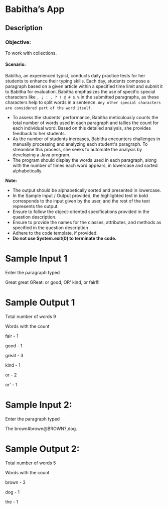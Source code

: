 # Babitha’s App
## Description

### Objective:

To work with collections.

#### Scenario: 

Babitha, an experienced typist, conducts daily practice tests for her students to enhance their typing skills. Each day, students compose a paragraph based on a given article within a specified time limit and submit it to Babitha for evaluation. Babitha emphasizes the use of specific special characters like `, ; : . ? ! @ # $ %` in the submitted paragraphs, as these characters help to split words in a sentence. `Any other special characters are considered part of the word itself`.

- To assess the students' performance, Babitha meticulously counts the total number of words used in each paragraph and tallies the count for each individual word. Based on this detailed analysis, she provides feedback to her students.
- As the number of students increases, Babitha encounters challenges in manually processing and analyzing each student's paragraph. To streamline this process, she seeks to automate the analysis by developing a Java program. 
- The program should display the words used in each paragraph, along with the number of times each word appears, in lowercase and sorted alphabetically.    


**Note:**

- The output should be alphabetically sorted and presented in lowercase.
- In the Sample Input / Output provided, the highlighted text in bold corresponds to the input given by the user, and the rest of the text represents the output. 
- Ensure to follow the object-oriented specifications provided in the question description.
- Ensure to provide the names for the classes, attributes, and methods as specified in the question description
- Adhere to the code template, if provided.
- **Do not use System.exit(0) to terminate the code.**

# Sample Input 1

Enter the paragraph typed

Great great GReat: or good, OR' kind, or fair!!!

# Sample Output 1

Total number of words 9

Words with the count

fair - 1

good - 1

great - 3

kind - 1

or - 2

or' - 1


# Sample Input 2:

Enter the paragraph typed

The brown#brown@BROWN?,dog.

# Sample Output 2:

Total number of words 5

Words with the count

brown - 3

dog - 1


the - 1